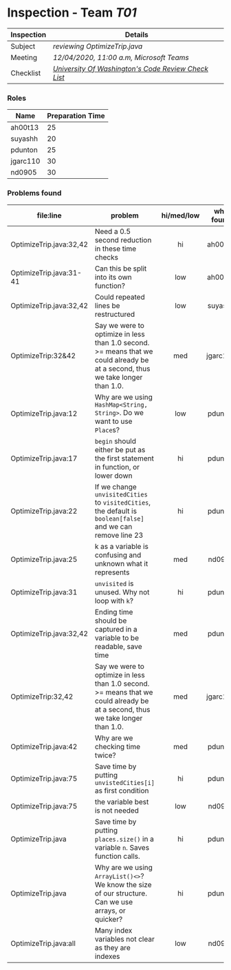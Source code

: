 # Inspection - Team *T01*

| Inspection | Details |
| ----- | ----- |
| Subject | *reviewing OptimizeTrip.java* |
| Meeting | *12/04/2020, 11:00 a.m, Microsoft Teams* |
| Checklist | *[University Of Washington's Code Review Check List](https://www.google.com/url?sa=t&rct=j&q=&esrc=s&source=web&cd=&ved=2ahUKEwilifury7TsAhXaGM0KHTllA_oQFjAGegQIARAC&url=https%3A%2F%2Fcourses.cs.washington.edu%2Fcourses%2Fcse403%2F12wi%2Fsections%2F12wi_code_review_checklist.pdf&usg=AOvVaw1FYJUky_S6za5HoAUkwXai)* |

### Roles

| Name | Preparation Time |
| ---- | ---- |
| ah00t13 | 25 |
| suyashh | 20 |
| pdunton | 25 |
| jgarc110 |  30 |
| nd0905 | 30 |

### Problems found

| file:line | problem | hi/med/low | who found | github#  |
| --- | --- | :---: | :---: | --- |
| OptimizeTrip.java:32,42 | Need a 0.5 second reduction in these time checks | hi | ah00t13 |  |
| OptimizeTrip.java:31-41 | Can this be split into its own function? | low | ah00t13 |  |
| OptimizeTrip.java:32,42 | Could repeated lines be restructured | low | suyashh |  |
| OptimizeTrip:32&42 | Say we were to optimize in less than 1.0 second. >= means that we could already be at a second, thus we take longer than 1.0.| med | jgarc110| |
| OptimizeTrip.java:12 | Why are we using `HashMap<String, String>`.  Do we want to use `Place`s? | low | pdunton | |
| OptimizeTrip.java:17 | `begin` should either be put as the first statement in function, or lower down | hi | pdunton | |
| OptimizeTrip.java:22 | If we change `unvisitedCities` to `visitedCities`, the default is `boolean[false]` and we can remove line 23 | hi | pdunton | |
| OptimizeTrip.java:25 | k as a variable is confusing and unknown what it represents | med | nd0905 | |
| OptimizeTrip.java:31 | `unvisited` is unused.  Why not loop with `k`? | hi | pdunton | |
| OptimizeTrip.java:32,42 | Ending time should be captured in a variable to be readable, save time | med | pdunton | |
| OptimizeTrip:32,42| Say we were to optimize in less than 1.0 second. >= means that we could already be at a second, thus we take longer than 1.0.| med | jgarc110| |
| OptimizeTrip.java:42 | Why are we checking time twice? | med | pdunton | |
| OptimizeTrip.java:75 | Save time by putting `unvistedCities[i]` as first condition | hi | pdunton | |
| OptimizeTrip.java:75 | the variable best is not needed | low | nd0905 | |
| OptimizeTrip.java | Save time by putting `places.size()` in a variable `n`.  Saves function calls. | hi | pdunton | |
| OptimizeTrip.java | Why are we using `ArrayList()<>`?  We know the size of our structure.  Can we use arrays, or quicker? | hi | pdunton | |
| OptimizeTrip.java:all | Many index variables not clear as they are indexes | low | nd0905 | |
